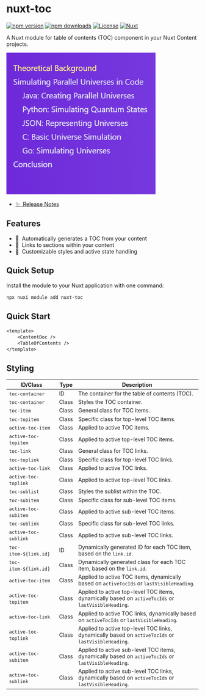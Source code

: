 # nuxt-toc

[![npm version][npm-version-src]][npm-version-href]
[![npm downloads][npm-downloads-src]][npm-downloads-href]
[![License][license-src]][license-href]
[![Nuxt][nuxt-src]][nuxt-href]

A Nuxt module for table of contents (TOC) component in your Nuxt Content projects.

![example](./image.png)

- [✨  Release Notes](https://github.com/hanyujie2002/nuxt-toc/releases)
<!-- - 🏀 Online playground -->
<!-- - 📖  Documentation -->

## Features

- 📑  Automatically generates a TOC from your content
- 🔗  Links to sections within your content
- 🎨  Customizable styles and active state handling

## Quick Setup

Install the module to your Nuxt application with one command:

```bash
npx nuxi module add nuxt-toc
```

## Quick Start

```vue
<template>
    <ContentDoc />
    <TableOfContents />
</template>
```

## Styling

| **ID/Class**                | **Type** | **Description**                                                                                     |
|-----------------------------|----------|-----------------------------------------------------------------------------------------------------|
| `toc-container`             | ID       | The container for the table of contents (TOC).                                                      |
| `toc-container`             | Class    | Styles the TOC container.                                                                           |
| `toc-item`                  | Class    | General class for TOC items.                                                                        |
| `toc-topitem`               | Class    | Specific class for top-level TOC items.                                                             |
| `active-toc-item`           | Class    | Applied to active TOC items.                                                                        |
| `active-toc-topitem`        | Class    | Applied to active top-level TOC items.                                                              |
| `toc-link`                  | Class    | General class for TOC links.                                                                        |
| `toc-toplink`               | Class    | Specific class for top-level TOC links.                                                             |
| `active-toc-link`           | Class    | Applied to active TOC links.                                                                        |
| `active-toc-toplink`        | Class    | Applied to active top-level TOC links.                                                              |
| `toc-sublist`               | Class    | Styles the sublist within the TOC.                                                                  |
| `toc-subitem`               | Class    | Specific class for sub-level TOC items.                                                             |
| `active-toc-subitem`        | Class    | Applied to active sub-level TOC items.                                                              |
| `toc-sublink`               | Class    | Specific class for sub-level TOC links.                                                             |
| `active-toc-sublink`        | Class    | Applied to active sub-level TOC links.                                                              |
| `toc-item-${link.id}`       | ID       | Dynamically generated ID for each TOC item, based on the `link.id`.                                 |
| `toc-item-${link.id}`       | Class    | Dynamically generated class for each TOC item, based on the `link.id`.                              |
| `active-toc-item`           | Class    | Applied to active TOC items, dynamically based on `activeTocIds` or `lastVisibleHeading`.           |
| `active-toc-topitem`        | Class    | Applied to active top-level TOC items, dynamically based on `activeTocIds` or `lastVisibleHeading`. |
| `active-toc-link`           | Class    | Applied to active TOC links, dynamically based on `activeTocIds` or `lastVisibleHeading`.           |
| `active-toc-toplink`        | Class    | Applied to active top-level TOC links, dynamically based on `activeTocIds` or `lastVisibleHeading`. |
| `active-toc-subitem`        | Class    | Applied to active sub-level TOC items, dynamically based on `activeTocIds` or `lastVisibleHeading`. |
| `active-toc-sublink`        | Class    | Applied to active sub-level TOC links, dynamically based on `activeTocIds` or `lastVisibleHeading`. |

[npm-version-src]: https://img.shields.io/npm/v/nuxt-toc/latest.svg?style=flat&colorA=020420&colorB=00DC82
[npm-version-href]: https://npmjs.com/package/nuxt-toc

[npm-downloads-src]: https://img.shields.io/npm/dm/nuxt-toc.svg?style=flat&colorA=020420&colorB=00DC82
[npm-downloads-href]: https://npmjs.com/package/nuxt-toc

[license-src]: https://img.shields.io/npm/l/nuxt-toc.svg?style=flat&colorA=020420&colorB=00DC82
[license-href]: https://npmjs.com/package/nuxt-toc

[nuxt-src]: https://img.shields.io/badge/Nuxt-020420?logo=nuxt.js
[nuxt-href]: https://nuxt.com
